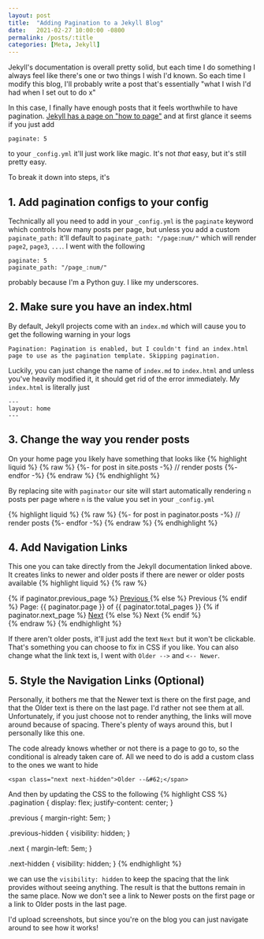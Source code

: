 ```yaml
---
layout: post
title:  "Adding Pagination to a Jekyll Blog"
date:   2021-02-27 10:00:00 -0800
permalink: /posts/:title
categories: [Meta, Jekyll]
---
```

Jekyll's documentation is overall pretty solid, but each time I do something I always feel like there's one or two things I wish I'd known. So each time I modify this blog, I'll probably write a post that's essentially "what I wish I'd had when I set out to do x"

In this case, I finally have enough posts that it feels worthwhile to have pagination. [Jekyll has a page on "how to page"](https://jekyllrb.com/docs/pagination/) and at first glance it seems if you just add
```
paginate: 5
```

to your `_config.yml` it'll just work like magic. It's not _that_ easy, but it's still pretty easy.

To break it down into steps, it's

## 1. Add pagination configs to your config
Technically all you need to add in your `_config.yml` is the `paginate` keyword which controls how many posts per page, but unless you add a custom `paginate_path:` it'll default to `paginate_path: "/page:num/"` which will render `page2`, `page3`, `...`.
I went with the following
```
paginate: 5
paginate_path: "/page_:num/"
```
probably because I'm a Python guy. I like my underscores.

## 2. Make sure you have an index.html
By default, Jekyll projects come with an `index.md` which will cause you to get the following warning in your logs
```
Pagination: Pagination is enabled, but I couldn't find an index.html page to use as the pagination template. Skipping pagination.
```
Luckily, you can just change the name of `index.md` to `index.html` and unless you've heavily modified it, it should get rid of the error immediately. My `index.html` is literally just
```
---
layout: home
---
```

## 3. Change the way you render posts
On your home page you likely have something that looks like
{% highlight liquid %}
{% raw %}
{%- for post in site.posts -%}
  // render posts
{%- endfor -%}
{% endraw %}
{% endhighlight %}

By replacing site with `paginator` our site will start automatically rendering `n` posts per page where `n` is the value you set in your `_config.yml`

{% highlight liquid %}
{% raw %}
  {%- for post in paginator.posts -%}
  // render posts
  {%- endfor -%}
{% endraw %}
{% endhighlight %}

## 4. Add Navigation Links
This one you can take directly from the Jekyll documentation linked above. It creates links to newer and older posts if there are newer or older posts available
{% highlight liquid %}
{% raw %}
<!-- Pagination links -->
<div class="pagination">
  {% if paginator.previous_page %}
    <a href="{{ paginator.previous_page_path }}" class="previous">
      Previous
    </a>
  {% else %}
    <span class="previous">Previous</span>
  {% endif %}
  <span class="page_number ">
    Page: {{ paginator.page }} of {{ paginator.total_pages }}
  </span>
  {% if paginator.next_page %}
    <a href="{{ paginator.next_page_path }}" class="next">Next</a>
  {% else %}
    <span class="next ">Next</span>
  {% endif %}
</div>
{% endraw %}
{% endhighlight %}

If there aren't older posts, it'll just add the text `Next` but it won't be clickable. That's something you can choose to fix in CSS if you like. You can also change what the link text is, I went with `Older -->` and `<-- Newer`.

## 5. Style the Navigation Links (Optional)
Personally, it bothers me that the Newer text is there on the first page, and that the Older text is there on the last page. I'd rather not see them at all. Unfortunately, if you just choose not to render anything, the links will move around because of spacing. There's plenty of ways around this, but I personally like this one.

The code already knows whether or not there is a page to go to, so the conditional is already taken care of.
All we need to do is add a custom class to the ones we want to hide
```
<span class="next next-hidden">Older --&#62;</span>
```
And then by updating the CSS to the following
{% highlight CSS %}
.pagination {
  display: flex;
  justify-content: center;
}

.previous {
  margin-right: 5em;
}

.previous-hidden {
  visibility: hidden;
}

.next {
  margin-left: 5em;
}

.next-hidden {
  visibility: hidden;
}
{% endhighlight %}

we can use the `visibility: hidden` to keep the spacing that the link provides without seeing anything. The result is that the buttons remain in the same place. Now we don't see a link to Newer posts on the first page or a link to Older posts in the last page.

I'd upload screenshots, but since you're on the blog you can just navigate around to see how it works!